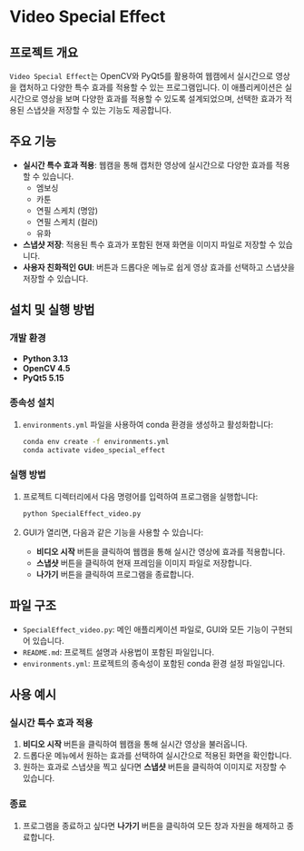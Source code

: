 # Video Special Effect

## 프로젝트 개요
`Video Special Effect`는 OpenCV와 PyQt5를 활용하여 웹캠에서 실시간으로 영상을 캡처하고 다양한 특수 효과를 적용할 수 있는 프로그램입니다. 이 애플리케이션은 실시간으로 영상을 보며 다양한 효과를 적용할 수 있도록 설계되었으며, 선택한 효과가 적용된 스냅샷을 저장할 수 있는 기능도 제공합니다.

## 주요 기능
- **실시간 특수 효과 적용**: 웹캠을 통해 캡처한 영상에 실시간으로 다양한 효과를 적용할 수 있습니다.
  - 엠보싱
  - 카툰
  - 연필 스케치 (명암)
  - 연필 스케치 (컬러)
  - 유화
- **스냅샷 저장**: 적용된 특수 효과가 포함된 현재 화면을 이미지 파일로 저장할 수 있습니다.
- **사용자 친화적인 GUI**: 버튼과 드롭다운 메뉴로 쉽게 영상 효과를 선택하고 스냅샷을 저장할 수 있습니다.

## 설치 및 실행 방법

### 개발 환경
- **Python 3.13**
- **OpenCV 4.5**
- **PyQt5 5.15**

### 종속성 설치

1. `environments.yml` 파일을 사용하여 conda 환경을 생성하고 활성화합니다:

    ```bash
    conda env create -f environments.yml
    conda activate video_special_effect
    ```

### 실행 방법

1. 프로젝트 디렉터리에서 다음 명령어를 입력하여 프로그램을 실행합니다:

    ```bash
    python SpecialEffect_video.py
    ```

2. GUI가 열리면, 다음과 같은 기능을 사용할 수 있습니다:
   - **비디오 시작** 버튼을 클릭하여 웹캠을 통해 실시간 영상에 효과를 적용합니다.
   - **스냅샷** 버튼을 클릭하여 현재 프레임을 이미지 파일로 저장합니다.
   - **나가기** 버튼을 클릭하여 프로그램을 종료합니다.

## 파일 구조
- `SpecialEffect_video.py`: 메인 애플리케이션 파일로, GUI와 모든 기능이 구현되어 있습니다.
- `README.md`: 프로젝트 설명과 사용법이 포함된 파일입니다.
- `environments.yml`: 프로젝트의 종속성이 포함된 conda 환경 설정 파일입니다.

## 사용 예시

### 실시간 특수 효과 적용
1. **비디오 시작** 버튼을 클릭하여 웹캠을 통해 실시간 영상을 불러옵니다.
2. 드롭다운 메뉴에서 원하는 효과를 선택하여 실시간으로 적용된 화면을 확인합니다.
3. 원하는 효과로 스냅샷을 찍고 싶다면 **스냅샷** 버튼을 클릭하여 이미지로 저장할 수 있습니다.

### 종료
1. 프로그램을 종료하고 싶다면 **나가기** 버튼을 클릭하여 모든 창과 자원을 해제하고 종료합니다.


